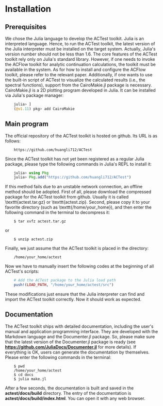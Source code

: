 # Installation

## Prerequisites

We chose the Julia language to develop the ACTest toolkit. Julia is an interpreted language. Hence, to run the ACTest toolkit, the latest version of the Julia interpreter must be installed on the target system. Actually, Julia's version number should not be less than 1.6. The core features of the ACTest toolkit rely only on Julia's standard library. However, if one needs to invoke the ACFlow toolkit for analytic continuation calculations, the toolkit must be available in the system. As for how to install and configure the ACFlow toolkit, please refer to the relevant paper. Additionally, if one wants to use the built-in script of ACTest to visualize the calculated results (i.e., the spectral functions), support from the CairoMakie.jl package is necessary. CairoMakie.jl is a 2D plotting program developed in Julia. It can be installed via Julia's package manager:

```julia
    julia> ]
    (@v1.11) pkg> add CairoMakie
```

## Main program

The official repository of the ACTest toolkit is hosted on github. Its URL is as follows:

```text
    https://github.com/huangli712/ACTest
```

Since the ACTest toolkit has not yet been registered as a regular Julia package, please type the following commands in Julia's REPL to install it:

```julia
    julia> using Pkg
    julia> Pkg.add("https://github.com/huangli712/ACTest")
```

If this method fails due to an unstable network connection, an offline method should be adopted. First of all, please download the compressed package for the ACTest toolkit from github. Usually it is called \texttt{actest.tar.gz} or \texttt{actest.zip}. Second, please copy it to your favorite directory (such as \texttt{/home/your\_home}), and then enter the following command in the terminal to decompress it:

```shell
    $ tar xvfz actest.tar.gz
```

or

```shell
    $ unzip actest.zip
```

Finally, we just assume that the ACTest toolkit is placed in the directory:

```text
    /home/your_home/actest
```

Now we have to manually insert the following codes at the beginning of all ACTest's scripts:

```julia
    # Add the ACTest package to the Julia load path
    push!(LOAD_PATH, "/home/your_home/actest/src")
```

These modifications just ensure that the Julia interpreter can find and import the ACTest toolkit correctly. Now it should work as expected.

## Documentation

The ACTest toolkit ships with detailed documentation, including the user's manual and application programming interface. They are developed with the Markdown language and the Documenter.jl package. So, please make sure that the latest version of the Documenter.jl package is ready (see **https://github.com/JuliaDocs/Documenter.jl** for more details). If everything is OK, users can generate the documentation by themselves. Please enter the following commands in the terminal:

```shell
    $ pwd
    /home/your_home/actest
    $ cd docs
    $ julia make.jl
```

After a few seconds, the documentation is built and saved in the **actest/docs/build** directory. The entry of the documentation is **actest/docs/build/index.html**. You can open it with any web browser.
